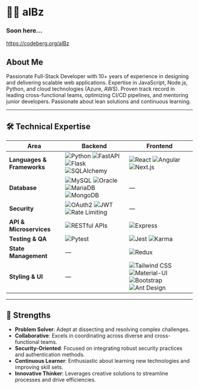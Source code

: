 # 🧙‍♂️ alBz

### Soon here...
https://codeberg.org/alBz

## About Me
Passionate Full-Stack Developer with 10+ years of experience in designing and delivering scalable web applications. Expertise in JavaScript, Node.js, Python, and cloud technologies (Azure, AWS). Proven track record in leading cross-functional teams, optimizing CI/CD pipelines, and mentoring junior developers. Passionate about lean solutions and continuous learning.

---

## 🛠️ Technical Expertise

| Area                     | Backend                                                                                     | Frontend                                          |
|--------------------------|--------------------------------------------------------------------------------------------------|--------------------------------------------------------|
| **Languages & Frameworks** | ![Python](https://img.shields.io/badge/-Python-3776AB?logo=python&logoColor=white) ![FastAPI](https://img.shields.io/badge/-FastAPI-009688?logo=fastapi&logoColor=white) ![Flask](https://img.shields.io/badge/-Flask-000000?logo=flask&logoColor=white) ![SQLAlchemy](https://img.shields.io/badge/-SQLAlchemy-FCA121?logo=alchemy&logoColor=white) | ![React](https://img.shields.io/badge/-React-61DAFB?logo=react&logoColor=black) ![Angular](https://img.shields.io/badge/-Angular-DD0031?logo=angular&logoColor=white) ![Next.js](https://img.shields.io/badge/-Next.js-000000?logo=nextdotjs&logoColor=white) |
| **Database**             | ![MySQL](https://img.shields.io/badge/-MySQL-4479A1?logo=mysql&logoColor=white) ![Oracle](https://img.shields.io/badge/-Oracle-F80000?logo=oracle&logoColor=white) ![MariaDB](https://img.shields.io/badge/-MariaDB-003545?logo=mariadb&logoColor=white) ![MongoDB](https://img.shields.io/badge/-MongoDB-47A248?logo=mongodb&logoColor=white) | —
| **Security**             | ![OAuth2](https://img.shields.io/badge/-OAuth2-4285F4?logo=openid&logoColor=white) ![JWT](https://img.shields.io/badge/-JWT-000000?logo=jsonwebtokens&logoColor=white) ![Rate Limiting](https://img.shields.io/badge/-Rate%20Limiting-FFC107?logo=throttling&logoColor=black) | —              |
| **API & Microservices**  | ![RESTful APIs](https://img.shields.io/badge/-RESTful%20APIs-FF6F00?logo=json&logoColor=black) | ![Express](https://img.shields.io/badge/-Express-000000?logo=express&logoColor=white) |
| **Testing & QA**         | ![Pytest](https://img.shields.io/badge/-Pytest-0A9EDC?logo=pytest&logoColor=white) | ![Jest](https://img.shields.io/badge/-Jest-C21325?logo=jest&logoColor=white) ![Karma](https://img.shields.io/badge/-Karma-28A745?logo=karma&logoColor=white) |
| **State Management**     | —                                                                                               | ![Redux](https://img.shields.io/badge/-Redux-764ABC?logo=redux&logoColor=white)                                  |
| **Styling & UI**         | —                                                                                               | ![Tailwind CSS](https://img.shields.io/badge/-Tailwind%20CSS-06B6D4?logo=tailwindcss&logoColor=white) ![Material-UI](https://img.shields.io/badge/-Material%20UI-0081CB?logo=mui&logoColor=white) ![Bootstrap](https://img.shields.io/badge/-Bootstrap-7952B3?logo=bootstrap&logoColor=white) ![Ant Design](https://img.shields.io/badge/-Ant%20Design-0170FE?logo=ant-design&logoColor=white) |

---

## 💪 Strengths

- **Problem Solver**: Adept at dissecting and resolving complex challenges.
- **Collaborative**: Excels in coordinating across diverse and cross-functional teams.
- **Security-Oriented**: Focused on integrating robust security practices and authentication methods.
- **Continuous Learner**: Enthusiastic about learning new technologies and improving skill sets.
- **Innovative Thinker**: Leverages creative solutions to streamline processes and drive efficiencies.
